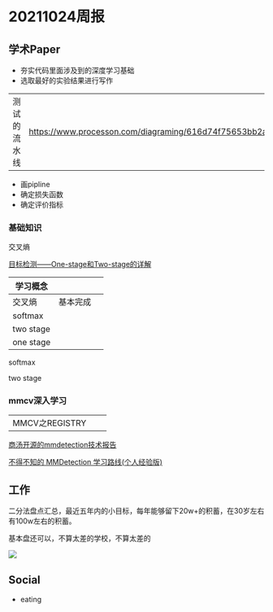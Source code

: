 # 20211024周报



## 学术Paper

- 夯实代码里面涉及到的深度学习基础
- 选取最好的实验结果进行写作

|              |                                                              |      |
| ------------ | ------------------------------------------------------------ | ---- |
| 测试的流水线 | https://www.processon.com/diagraming/616d74f75653bb2aeb367feb |      |

- 画pipline
- 确定损失函数
- 确定评价指标

### 基础知识

交叉熵

[目标检测——One-stage和Two-stage的详解](https://blog.csdn.net/gaoyu1253401563/article/details/86485851)

| 学习概念  |          |      |
| --------- | -------- | ---- |
| 交叉熵    | 基本完成 |      |
| softmax   |          |      |
| two stage |          |      |
| one stage |          |      |

softmax

two stage

### mmcv深入学习

|                |      |      |
| -------------- | ---- | ---- |
| MMCV之REGISTRY |      |      |

[商汤开源的mmdetection技术报告](https://www.cnblogs.com/pprp/p/11830898.html)

[不得不知的 MMDetection 学习路线(个人经验版)](https://zhuanlan.zhihu.com/p/369826931)

## 工作

二分法盘点汇总，最近五年内的小目标，每年能够留下20w+的积蓄，在30岁左右有100w左右的积蓄。

基本盘还可以，不算太差的学校，不算太差的

![](https://moonstarimg.oss-cn-hangzhou.aliyuncs.com/picgo_img/20211019202705.png)



## Social

- eating

